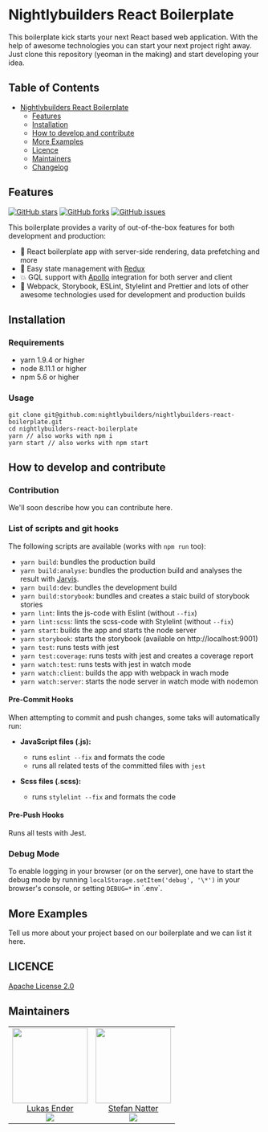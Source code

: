 # Nightlybuilders React Boilerplate

This boilerplate kick starts your next React based web application. With the
help of awesome technologies you can start your next project right away. Just
clone this repository (yeoman in the making) and start developing your idea.

<!-- TOC -->

## Table of Contents

* [Nightlybuilders React Boilerplate](#nightlybuilders-react-boilerplate)
  * [Features](#features)
  * [Installation](#installation)
  * [How to develop and contribute](#how-to-develop-and-contribute)
  * [More Examples](#more-examples)
  * [Licence](#licence)
  * [Maintainers](#maintainers)
  * [Changelog](CHANGES.md)

<!-- /TOC -->

## Features

[![GitHub stars](https://img.shields.io/github/stars/nightlybuilders/nightlybuilders-react-boilerplate.svg)](https://github.com/nightlybuilders/nightlybuilders-react-boilerplate/stargazers)
[![GitHub forks](https://img.shields.io/github/forks/nightlybuilders/nightlybuilders-react-boilerplate.svg)](https://github.com/nightlybuilders/nightlybuilders-react-boilerplate/network)
[![GitHub issues](https://img.shields.io/github/issues/nightlybuilders/nightlybuilders-react-boilerplate.svg)](https://github.com/nightlybuilders/nightlybuilders-react-boilerplate/issues)

This boilerplate provides a varity of out-of-the-box features for both development
and production:

* :tada: React boilerplate app with server-side rendering, data prefetching and more
* :twisted_rightwards_arrows: Easy state management with [Redux](https://redux.js.org/)
* :boom: GQL support with [Apollo](https://www.apollographql.com/docs/react/)
  integration for both server and client
* :rocket: Webpack, Storybook, ESLint, Stylelint and Prettier and lots of other
  awesome technologies used for development and production builds

## Installation

### Requirements

* yarn 1.9.4 or higher
* node 8.11.1 or higher
* npm 5.6 or higher

### Usage

```
git clone git@github.com:nightlybuilders/nightlybuilders-react-boilerplate.git
cd nightlybuilders-react-boilerplate
yarn // also works with npm i
yarn start // also works with npm start
```

## How to develop and contribute

### Contribution

We'll soon describe how you can contribute here.

### List of scripts and git hooks

The following scripts are available (works with `npm run` too):

* `yarn build`: bundles the production build
* `yarn build:analyse`: bundles the production build and analyses the result with [Jarvis](https://github.com/zouhir/jarvis).
* `yarn build:dev`: bundles the development build
* `yarn build:storybook`: bundles and creates a staic build of storybook stories
* `yarn lint`: lints the js-code with Eslint (without `--fix`)
* `yarn lint:scss`: lints the scss-code with Stylelint (without `--fix`)
* `yarn start`: builds the app and starts the node server
* `yarn storybook`: starts the storybook (available on http://localhost:9001)
* `yarn test`: runs tests with jest
* `yarn test:coverage`: runs tests with jest and creates a coverage report
* `yarn watch:test`: runs tests with jest in watch mode
* `yarn watch:client`: builds the app with webpack in wach mode
* `yarn watch:server`: starts the node server in watch mode with nodemon

#### Pre-Commit Hooks

When attempting to commit and push changes, some taks will automatically run:

* **JavaScript files (.js):**

  * runs `eslint --fix` and formats the code
  * runs all related tests of the committed files with `jest`

* **Scss files (.scss):**
  * runs `stylelint --fix` and formats the code

#### Pre-Push Hooks

Runs all tests with Jest.

### Debug Mode

To enable logging in your browser (or on the server), one have to start the debug
mode by running `localStorage.setItem('debug', '\*')` in your browser's console,
or setting `DEBUG=*` in ´.env`.

## More Examples

Tell us more about your project based on our boilerplate and we can list it here.

## LICENCE

[Apache License 2.0](LICENCE)

## Maintainers

<table>
  <tbody>
    <tr>
      <td align="center">
        <a href="https://github.com/lumannnn">
          <img width="150" height="150" src="https://github.com/lumannnn.png?v=3&s=150">
          </br>
          Lukas Ender
        </a>
        <div>
          <a href="https://twitter.com/lukasender">
            <img src="https://img.shields.io/twitter/follow/lukasender.svg?style=social&label=Follow" />
          </a>
        </div>
      </td>
      <td align="center">
        <a href="https://github.com/natterstefan">
          <img width="150" height="150" src="https://github.com/natterstefan.png?v=3&s=150">
          </br>
          Stefan Natter
        </a>
        <div>
          <a href="https://twitter.com/natterstefan">
            <img src="https://img.shields.io/twitter/follow/natterstefan.svg?style=social&label=Follow" />
          </a>
        </div>
      </td>
    </tr>
  <tbody>
</table>
